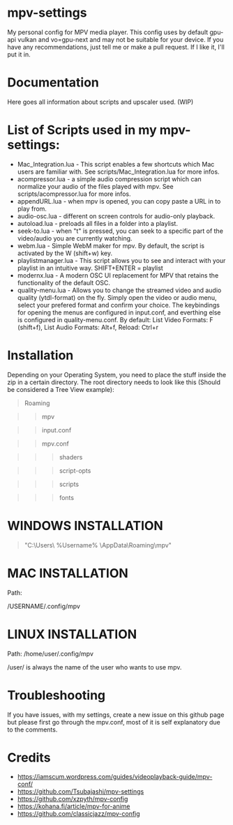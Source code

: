 # mpv-settings
My personal config for MPV media player. This config uses by default gpu-api vulkan and vo=gpu-next and may not be suitable for your device. If you have any recommendations, just tell me or make a pull request. If I like it, I'll put it in.

# Documentation
Here goes all information about scripts and upscaler used. (WIP)

# List of Scripts used in my mpv-settings:

- Mac_Integration.lua - This script enables a few shortcuts which Mac users are familiar with. See scripts/Mac_Integration.lua for more infos.
- acompressor.lua - a simple audio compression script which can normalize your audio of the files played with mpv. See scripts/acompressor.lua for more infos.
- appendURL.lua - when mpv is opened, you can copy paste a URL in to play from.
- audio-osc.lua - different on screen controls for audio-only playback.
- autoload.lua - preloads all files in a folder into a playlist.
- seek-to.lua - when "t" is pressed, you can seek to a specific part of the video/audio you are currently watching.
- webm.lua - Simple WebM maker for mpv. By default, the script is activated by the W (shift+w) key.
- playlistmanager.lua - This script allows you to see and interact with your playlist in an intuitive way. SHIFT+ENTER = playlist
- modernx.lua - A modern OSC UI replacement for MPV that retains the functionality of the default OSC. 
- quality-menu.lua - Allows you to change the streamed video and audio quality (ytdl-format) on the fly. Simply open the video or audio menu, select your prefered format and confirm your choice. The keybindings for opening the menus are configured in input.conf, and everthing else is configured in quality-menu.conf. By default: List Video Formats: F (shift+f), List Audio Formats: Alt+f, Reload: Ctrl+r

# Installation
Depending on your Operating System, you need to place the stuff inside the zip in a certain directory.
The root directory needs to look like this (Should be considered a Tree View example):


>Roaming

>>mpv

>>input.conf

>>mpv.conf

>>>shaders

>>>script-opts

>>>scripts

>>>fonts

# WINDOWS INSTALLATION
> "C:\Users\ %Username% \AppData\Roaming\mpv"

# MAC INSTALLATION
Path:

/USERNAME/.config/mpv

# LINUX INSTALLATION
Path:
/home/user/.config/mpv

/user/ is always the name of the user who wants to use mpv.

# Troubleshooting

If you have issues, with my settings, create a new issue on this github page but please first go through the mpv.conf, most of it is self explanatory due to the comments. 

# Credits
- https://iamscum.wordpress.com/guides/videoplayback-guide/mpv-conf/
- https://github.com/Tsubajashi/mpv-settings
- https://github.com/xzpyth/mpv-config
- https://kohana.fi/article/mpv-for-anime
- https://github.com/classicjazz/mpv-config
